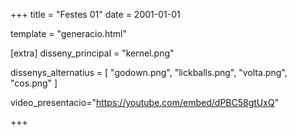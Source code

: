+++
title = "Festes 01"
date = 2001-01-01

template = "generacio.html"

[extra]
disseny_principal = "kernel.png"

dissenys_alternatius = [
    "godown.png",
    "lickballs.png",
    "volta.png",
    "cos.png"
]

video_presentacio="https://youtube.com/embed/dPBC58gtUxQ"

+++
